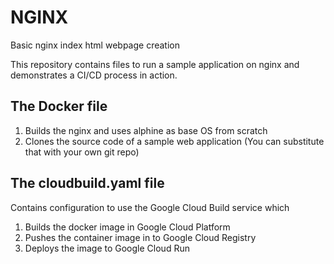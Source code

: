 # NGINX 
Basic nginx index html webpage creation

This repository contains files to run a sample application on nginx and demonstrates a CI/CD process in action.

## The Docker file

1. Builds the nginx and uses alphine as base OS from scratch
2. Clones the source code of a sample web application (You can substitute that with your own git repo)

## The cloudbuild.yaml file

Contains configuration to use the Google Cloud Build service which
1. Builds the docker image in Google Cloud Platform
2. Pushes the container image in to Google Cloud Registry
3. Deploys the image to Google Cloud Run

